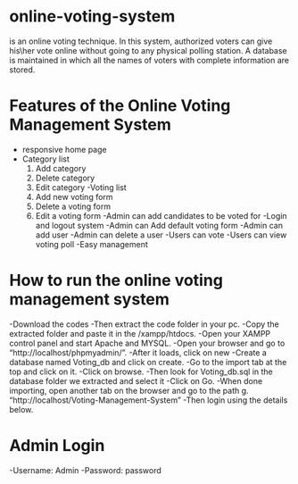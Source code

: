 # online-voting-system
is an online voting technique. In this system, authorized voters can give his\her vote online without going to any physical polling station. A database is maintained in which all the names of voters with complete information are stored.

# Features of the Online Voting Management System 
- responsive home page
- Category list
  1. Add category
  2. Delete category
  3. Edit category
-Voting list
  1. Add new voting form
  2. Delete a voting form
  3. Edit a voting form
-Admin can add candidates to be voted for
-Login and logout system
-Admin can Add default voting form
-Admin can add user
-Admin can delete a user
-Users can vote
-Users can view voting poll
-Easy management

# How to run the online voting management system
-Download the codes
-Then extract the code folder in your pc.
-Copy the extracted folder and paste it in the /xampp/htdocs.
-Open your XAMPP control panel and start Apache and MYSQL.
-Open your browser and go to “http://localhost/phpmyadmin/”.
-After it loads, click on new
-Create a database named Voting_db and click on create.
-Go to the import tab at the top and click on it.
-Click on browse.
-Then look for Voting_db.sql in the database folder we extracted and select it
-Click on Go.
-When done importing, open another tab on the browser and go to the path g. “http://localhost/Voting-Management-System”
-Then login using the details below.
# Admin Login
-Username: Admin
-Password: password

